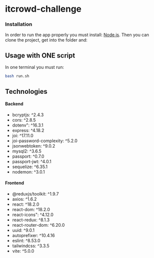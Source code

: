 # itcrowd-challenge

### Installation
In order to run the app properly you must install: 
[Node.js](https://nodejs.org/). Then you can clone the project, get into the folder and:

## Usage with ONE script
In one terminal you must run:
```bash
bash run.sh
```

## Technologies

#### Backend
* bcryptjs: ^2.4.3
* cors: ^2.8.5
* dotenv": ^16.3.1
* express: ^4.18.2
* joi: ^17.11.0
* joi-password-complexity: ^5.2.0
* jsonwebtoken: ^9.0.2
* mysql2: ^3.6.5
* passport: ^0.7.0
* passport-jwt: ^4.0.1
* sequelize: ^6.35.1
* nodemon: ^3.0.1


#### Frontend
* @reduxjs/toolkit: ^1.9.7
* axios: ^1.6.2
* react: ^18.2.0
* react-dom: ^18.2.0
* react-icons": ^4.12.0
* react-redux: ^8.1.3
* react-router-dom: ^6.20.0
* uuid: ^9.0.1
* autoprefixer: ^10.4.16
* eslint: ^8.53.0
* tailwindcss: ^3.3.5
* vite: ^5.0.0
